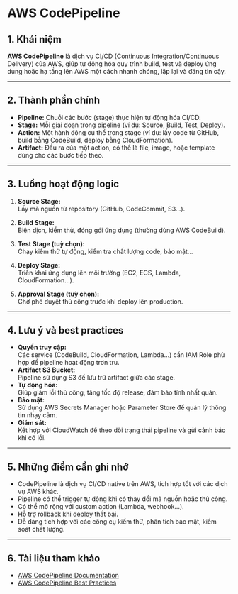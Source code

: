 # AWS CodePipeline

## 1. Khái niệm

**AWS CodePipeline** là dịch vụ CI/CD (Continuous Integration/Continuous Delivery) của AWS, giúp tự động hóa quy trình build, test và deploy ứng dụng hoặc hạ tầng lên AWS một cách nhanh chóng, lặp lại và đáng tin cậy.

---

## 2. Thành phần chính

- **Pipeline:** Chuỗi các bước (stage) thực hiện tự động hóa CI/CD.
- **Stage:** Mỗi giai đoạn trong pipeline (ví dụ: Source, Build, Test, Deploy).
- **Action:** Một hành động cụ thể trong stage (ví dụ: lấy code từ GitHub, build bằng CodeBuild, deploy bằng CloudFormation).
- **Artifact:** Đầu ra của một action, có thể là file, image, hoặc template dùng cho các bước tiếp theo.

---

## 3. Luồng hoạt động logic

1. **Source Stage:**  
   Lấy mã nguồn từ repository (GitHub, CodeCommit, S3...).

2. **Build Stage:**  
   Biên dịch, kiểm thử, đóng gói ứng dụng (thường dùng AWS CodeBuild).

3. **Test Stage (tuỳ chọn):**  
   Chạy kiểm thử tự động, kiểm tra chất lượng code, bảo mật...

4. **Deploy Stage:**  
   Triển khai ứng dụng lên môi trường (EC2, ECS, Lambda, CloudFormation...).

5. **Approval Stage (tuỳ chọn):**  
   Chờ phê duyệt thủ công trước khi deploy lên production.

---

## 4. Lưu ý và best practices

- **Quyền truy cập:**  
  Các service (CodeBuild, CloudFormation, Lambda...) cần IAM Role phù hợp để pipeline hoạt động trơn tru.
- **Artifact S3 Bucket:**  
  Pipeline sử dụng S3 để lưu trữ artifact giữa các stage.
- **Tự động hóa:**  
  Giúp giảm lỗi thủ công, tăng tốc độ release, đảm bảo tính nhất quán.
- **Bảo mật:**  
  Sử dụng AWS Secrets Manager hoặc Parameter Store để quản lý thông tin nhạy cảm.
- **Giám sát:**  
  Kết hợp với CloudWatch để theo dõi trạng thái pipeline và gửi cảnh báo khi có lỗi.

---

## 5. Những điểm cần ghi nhớ

- CodePipeline là dịch vụ CI/CD native trên AWS, tích hợp tốt với các dịch vụ AWS khác.
- Pipeline có thể trigger tự động khi có thay đổi mã nguồn hoặc thủ công.
- Có thể mở rộng với custom action (Lambda, webhook...).
- Hỗ trợ rollback khi deploy thất bại.
- Dễ dàng tích hợp với các công cụ kiểm thử, phân tích bảo mật, kiểm soát chất lượng.

---

## 6. Tài liệu tham khảo

- [AWS CodePipeline Documentation](https://docs.aws.amazon.com/codepipeline/latest/userguide/welcome.html)
- [AWS CodePipeline Best Practices](https://docs.aws.amazon.com/codepipeline/latest/userguide/best-practices.html)